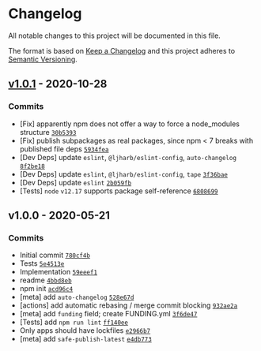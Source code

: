 # Changelog

All notable changes to this project will be documented in this file.

The format is based on [Keep a Changelog](https://keepachangelog.com/en/1.0.0/)
and this project adheres to [Semantic Versioning](https://semver.org/spec/v2.0.0.html).

## [v1.0.1](https://github.com/inspect-js/has-package-self-reference/compare/v1.0.0...v1.0.1) - 2020-10-28

### Commits

- [Fix] apparently npm does not offer a way to force a node_modules structure [`30b5393`](https://github.com/inspect-js/has-package-self-reference/commit/30b539304e94c3e893273acdbe81b55664924059)
- [Fix] publish subpackages as real packages, since npm &lt; 7 breaks with published file deps [`5934fea`](https://github.com/inspect-js/has-package-self-reference/commit/5934fea6ce03b697b9a525f20bd3fc946f89cbc0)
- [Dev Deps] update `eslint`, `@ljharb/eslint-config`, `auto-changelog` [`8f2be18`](https://github.com/inspect-js/has-package-self-reference/commit/8f2be18383913ed6294ae0956ba3e842b9e57b82)
- [Dev Deps] update `eslint`, `@ljharb/eslint-config`, `tape` [`3f36bae`](https://github.com/inspect-js/has-package-self-reference/commit/3f36baebdc03c84a70a1e32e168f4aa2fb6b1df2)
- [Dev Deps] update `eslint` [`2b059fb`](https://github.com/inspect-js/has-package-self-reference/commit/2b059fb59c3286973e1fb6fa93f2415f1040e1c3)
- [Tests] `node` `v12.17` supports package self-reference [`6808699`](https://github.com/inspect-js/has-package-self-reference/commit/6808699278cdeb835d58dc0d467f9a63e22abdd9)

## v1.0.0 - 2020-05-21

### Commits

- Initial commit [`780cf4b`](https://github.com/inspect-js/has-package-self-reference/commit/780cf4b4244ea293a40462a9be4cda6418000f80)
- Tests [`5e4513e`](https://github.com/inspect-js/has-package-self-reference/commit/5e4513e6449c8e828fb31a49bbf11a29142dede7)
- Implementation [`59eeef1`](https://github.com/inspect-js/has-package-self-reference/commit/59eeef136aa32be0aa1b3d7340d2369ad36cedb9)
- readme [`4bbd8eb`](https://github.com/inspect-js/has-package-self-reference/commit/4bbd8eb46f90a8423189034357e0d50c82c0d69e)
- npm init [`acd96c4`](https://github.com/inspect-js/has-package-self-reference/commit/acd96c4760da753cef46676735a3006e873ef690)
- [meta] add `auto-changelog` [`528e67d`](https://github.com/inspect-js/has-package-self-reference/commit/528e67d6095ff9811eaa502a8e6f03dbe3d3cea6)
- [actions] add automatic rebasing / merge commit blocking [`932ae2a`](https://github.com/inspect-js/has-package-self-reference/commit/932ae2a07cec65dfb84ff7be29d20286a93a1a70)
- [meta] add `funding` field; create FUNDING.yml [`3f6de47`](https://github.com/inspect-js/has-package-self-reference/commit/3f6de47d8ae93ac53766085ecaf4ece49354982e)
- [Tests] add `npm run lint` [`ff140ee`](https://github.com/inspect-js/has-package-self-reference/commit/ff140eef5af8b7582724aba166a5832cdf618920)
- Only apps should have lockfiles [`e2966b7`](https://github.com/inspect-js/has-package-self-reference/commit/e2966b73a50ed7fedee68665c29568893f326b85)
- [meta] add `safe-publish-latest` [`e4db773`](https://github.com/inspect-js/has-package-self-reference/commit/e4db7733aed4462d4790c595bd4c947ebc227fef)

